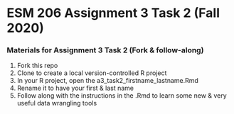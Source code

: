 # ESM 206 Assignment 3 Task 2 (Fall 2020)

### Materials for Assignment 3 Task 2 (Fork & follow-along)

1. Fork this repo
2. Clone to create a local version-controlled R project
3. In your R project, open the a3_task2_firstname_lastname.Rmd
4. Rename it to have your first & last name
5. Follow along with the instructions in the .Rmd to learn some new & very useful data wrangling tools
